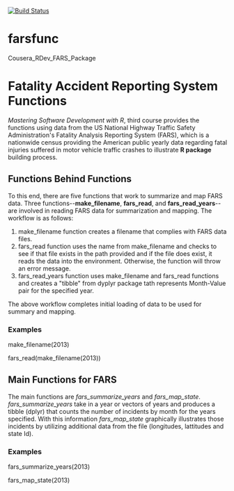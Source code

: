 [![Build Status](https://travis-ci.org/MoRudyKim/farsfunc.svg?branch=master)](https://travis-ci.org/MoRudyKim/farsfunc)

# farsfunc
Cousera_RDev_FARS_Package

# Fatality Accident Reporting System Functions

*Mastering Software Development with R*, third course provides the functions using data from the US National Highway Traffic Safety Administration's Fatality Analysis Reporting System (FARS), which is a nationwide census providing the American public yearly data regarding fatal injuries suffered in motor vehicle traffic crashes to illustrate **R package** building process. 

## Functions Behind Functions

To this end, there are five functions that work to summarize and map FARS data. Three functions--**make_filename**, **fars_read**, and **fars_read_years**--are involved in reading FARS data for summarization and mapping. The workflow is as follows:

1. make_filename function creates a filename that complies with FARS data files.
2. fars_read function uses the name from make_filename and checks to see if that file exists in the path provided and if the file does exist, it reads the data into the environment. Otherwise, the function will throw an error message.
3. fars_read_years function uses make_filename and fars_read functions and creates a "tibble" from dyplyr package tath represents Month-Value pair for the specified year.

The above workflow completes initial loading of data to be used for summary and mapping.

### Examples
make_filename(2013)

fars_read(make_filename(2013))


## Main Functions for FARS 

The main functions are *fars_summarize_years* and *fars_map_state*. *fars_summarize_years* take in a year or vectors of years and produces a tibble (dplyr) that counts the number of incidents by month for the years specified. With this information *fars_map_state* graphically illustrates those incidents by utilizing additional data from the file (longitudes, lattitudes and state Id).

### Examples
fars_summarize_years(2013)

fars_map_state(2013)
